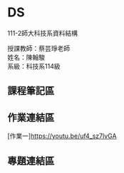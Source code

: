 # DS
111-2師大科技系資料結構

授課教師：蔡芸琤老師  
姓名：陳翰駿  
系級：科技系114級  
## 課程筆記區  
## 作業連結區
[作業一]https://youtu.be/uf4_sz7lvGA
## 專題連結區
